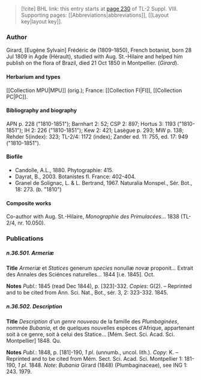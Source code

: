 > [!cite] BHL link: this entry starts at [page 230](https://www.biodiversitylibrary.org/item/103832#page/242/mode/1up) of TL-2 Suppl. VIII.
> Supporting pages: [[Abbreviations|abbreviations]], [[Layout key|layout key]].

### Author

Girard, \[Eugène Sylvain\] Frédéric de (1809-1850), French botanist, born 28 Jul 1809 in Agde (Hérault), studied with Aug. St.-Hilaire and helped him publish on the flora of Brazil, died 21 Oct 1850 in Montpellier. (*Girard*).

#### Herbarium and types

[[Collection MPU|MPU]] (orig.); France: [[Collection FI|FI]], [[Collection PC|PC]].

#### Bibliography and biography

APN p. 228 ("1810-1851"); Barnhart 2: 52; CSP 2: 897; Hortus 3: 1193 ("1810-1851"); IH 2: 226 ("1810-1851"); Kew 2: 421; Lasègue p. 293; MW p. 138; Rehder 5(index): 323; TL-2/4: 1172 (index); Zander ed. 11: 755, ed. 17: 949 ("1810-1851").

#### Biofile

- Candolle, A.L., 1880. Phytographie: 415.
- Dayrat, B., 2003. Botanistes fl. France: 402-404.
- Granel de Solignac, L. & L. Bertrand, 1967. Naturalia Monspel., Sér. Bot., 18: 273. (b. "1810")

#### Composite works

Co-author with Aug. St.-Hilaire, *Monographie des Primulacées*... 1838 (TL-2/4, nr. 10.050).

### Publications

##### n.36.501. Armeriæ

**Title**
*Armeriæ* et *Statices* generum *species* nonullæ *novæ* proponit... Extrait des Annales des Sciénces naturelles... 1844 \[i.e. 1845\]. Oct.

**Notes**
*Publ*.: 1845 (read Dec 1844), p. \[323\]-332. *Copies*: G(2). – Reprinted and to be cited from Ann. Sci. Nat., Bot., sér. 3, 2: 323-332. 1845.

##### n.36.502. Description

**Title**
*Description* d'un *genre nouveau* de la famille des *Plumbaginées*, nommée *Bubania*, et de quelques nouvelles espèces d'Afrique, appartenant soit à ce genre, soit à celui des Statice... \[Mém. Sect. Sci. Acad. Sci. Montpellier\] 1848. Qu.

**Notes**
*Publ*.: 1848, p. \[181\]-190, *1 pl*. (unnumb., uncol. lith.). *Copy*: K. – Reprinted and to be cited from Mém. Sect. Sci. Acad. Sci. Montpellier 1: 181-190, *1 pl*. 1848.
*Note*: *Bubania* Girard (1848) (Plumbaginaceae), see ING 1: 243. 1979.


